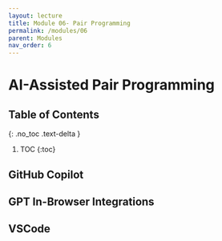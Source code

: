 ```yaml
---
layout: lecture
title: Module 06- Pair Programming
permalink: /modules/06
parent: Modules
nav_order: 6
---
```


# AI-Assisted Pair Programming


## Table of Contents
{: .no_toc .text-delta }

1. TOC
{:toc}


## GitHub Copilot

## GPT In-Browser Integrations

## VSCode 
